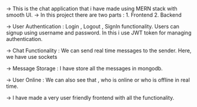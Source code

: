 -> This is the chat application that i have made using MERN stack with smooth UI. 
-> In this project there are two parts : 1. Frontend 2. Backend

-> User Authentication : 
   Login , Logout , SignIn functionality.
   Users can signup using username and password.
   In this i use JWT token for managing authentication.
   
-> Chat Functionality :
   We can send real time messages to the sender.
   Here, we have use sockets

-> Message Storage : 
   I have store all the messages in mongodb.

-> User Online :
   We can also see that , who is online or who is offline in real time.

-> I have made a very user friendly frontend with all the functionality.
